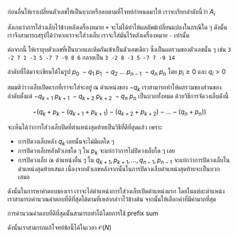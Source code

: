 ก่อนอื่นให้เราเปลี่ยนตัวเลขให้เป็นบวกหรือลบตามที่โจทย์กำหนดมาให้ เราจะเรียกลำดับนี้ว่า $A_i$

สังเกตว่าการใส่วงเล็บไว้ข้างหลังเครื่องหมาย `+` จะไม่ได้ทำให้ผลลัพธ์เปลี่ยนแปลงในกรณีใด ๆ ดังนั้นเราจึงสามารถสรุปได้ว่าหากเราจะใส่วงเล็บ เราจะใส่มันไว้หลังเครื่องหมาย `-` เท่านั้น

ต่อจากนี้ ให้เรายุบตัวเลขที่เป็นบวกและติดกันเข้าเป็นตัวเลขเดียว ซึ่งเป็นผลรวมของตัวเลขนั้น ๆ เช่น
`3 -2 7 1 -3 5 -7 7 -9 8 6` กลายเป็น `3 -2 8 -3 5 -7 7 -9 14` 

ลำดับที่ได้มาจะเขียนได้ในรูป $p_0\ -q_1\ p_1\ -q_2\ ...\ p_{n-1}\ -q_n\ p_n$ โดย $p_i \geq 0$ และ $q_i > 0$

สมมติว่าวงเล็บเปิดแรกที่เราจะใส่จะอยู่ ณ ตำแหน่งของ $-q_k$ เราสามารถทำให้ผลรวมของส่วนของลำดับตั้งแต่ $-q_{k+1}\ p_{k+1}\ -q_{k+2}\ p_{k+2}\ -q_n\ p_n$ เป็นบวกทั้งหมด ด้วยวิธีการจัดวงเล็บดังนี้

$$-(q_k+p_k - (q_{k+1} + p_{k+1}) - (q_{k+2} + p_{k+2}) - ... - (q_{n} + p_{n}))$$

จะเห็นได้ว่าการใส่วงเล็บปิดที่ตำแหน่งสุดท้ายเป็นวิธีที่ดีที่สุดแล้ว เพราะ
- การปิดวงเล็บหลัง $q_k$ เลยนั้นจะไม่มีผลใด ๆ
- การปิดวงเล็บหลังตัวเลขใด ๆ ใน $p_k$ จะแย่กว่าการไม่ปิดวงเล็บใด ๆ เลย
- การปิดวงเล็บ ณ​ ตำแหน่งอื่น ๆ ใน $q_{k+1}, p_{k+1}, ..., q_{n-1}, p_{n-1}$ จะแย่กว่าการปิดวงเล็บในตำแหน่งสุดท้ายเสมอ เนื่องจากตัวเลขหลังจากนั้นในการปิดวงเล็บตำแหน่งสุดท้ายจะเป็นบวกเสมอ

ดังนั้นในการหาคำตอบของเรา เราจะไล่ตำแหน่งการใส่วงเล็บเปิดตำแหน่งแรก โดยในแต่ละตำแหน่งเราสามารถคำนวณคำตอบที่ดีที่สุดได้ตามที่เหล่ากล่าวไว้ข้างต้น จากนั้นให้เลือกค่าที่มีค่ามากที่สุด

การคำนวณคำตอบที่ดีที่สุดนั้นสามารถทำได้โดยการใช้ prefix sum

ดังนั้นเราสามารถแก้โจทย์ข้อนี้ได้ในเวลา $\mathcal{O}(N)$
